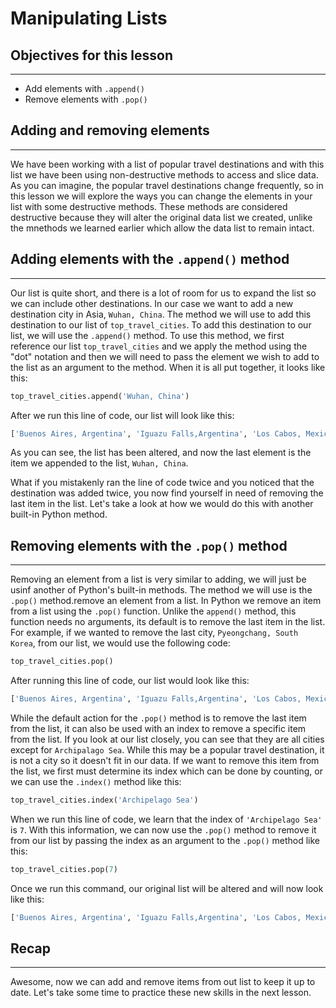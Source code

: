 # Manipulating Lists

## Objectives for this lesson

***

* Add elements with `.append()`
* Remove elements with `.pop()`

## Adding and removing elements

***

We have been working with a list of popular travel destinations and with this list we have been using non-destructive methods to access and slice data.  As you can imagine, the popular travel destinations change frequently, so in this lesson we will explore the ways you can change the elements in your list with some destructive methods.  These methods are considered destructive because they will alter the original data list we created, unlike the mnethods we learned earlier which allow the data list to remain intact.

## Adding elements with the `.append()` method

***

Our list is quite short, and there is a lot of room for us to expand the list so we can include other destinations.  In our case we want to add a new destination city in Asia, `Wuhan, China`.  The method we will use to add this destination to our list of `top_travel_cities`.  To add this destination to our list, we will use the `.append()` method.  To use this method, we first reference our list `top_travel_cities` and we apply the method using the "dot" notation and then we will need to pass the element we wish to add to the list as an argument to the method.  When it is all put together, it looks like this:

```python
top_travel_cities.append('Wuhan, China')
```
After we run this line of code, our list will look like this:

```python
['Buenos Aires, Argentina', 'Iguazu Falls,Argentina', 'Los Cabos, Mexico', 'Walla Walla Valley, Washington', 'Albuquerque, New Mexico', 'Greenville, South Carolina', 'Toronto, Canada', 'Archipelago Sea', 'Salina Island, Sicily', 'Solta, Croatia', 'Marakesh, Morocco', 'Pyeongchang, South Korea', 'Wuhan, China']
```
As you can see, the list has been altered, and now the last element is the item we appended to the list, `Wuhan, China`.  

What if you mistakenly ran the line of code twice and you noticed that the destination was added twice, you now find yourself in need of removing the last item in the list. Let's take a look at how we would do this with another built-in Python method.

## Removing elements with the `.pop()` method

***

Removing an element from a list is very similar to adding, we will just be usinf another of Python's built-in methods.  The method we will use is the `.pop()` method.remove an element from a list.  In Python we remove an item from a list using the `.pop()` function. Unlike the `append()` method, this function needs no arguments, its default is to remove the last item in the list. For example, if we wanted to remove the last city, `Pyeongchang, South Korea`, from our list, we would use the following code:

```python
top_travel_cities.pop()
```
After running this line of code, our list would look like this:

```python
['Buenos Aires, Argentina', 'Iguazu Falls,Argentina', 'Los Cabos, Mexico', 'Walla Walla Valley, Washington', 'Albuquerque, New Mexico', 'Greenville, South Carolina', 'Toronto, Canada', 'Archipelago Sea', 'Salina Island, Sicily', 'Solta, Croatia', 'Marakesh, Morocco', 'Pyeongchang, South Korea', 'Wuhan, China']
```

While the default action for the `.pop()` method is to remove the last item from the list, it can also be used with an index to remove a specific item from the list.  If you look at our list closely, you can see that they are all cities except for `Archipalago Sea`.  While this may be a popular travel destination, it is not a city so it doesn't fit in our data.  If we want to remove this item from the list, we first must determine its index which can be done by counting, or we can use the `.index()` method like this:

```python
top_travel_cities.index('Archipelago Sea')
```

When we run this line of code, we learn that the index of `'Archipelago Sea'` is `7`.  With this information, we can now use the `.pop()` method to remove it from our list  by passing the index as an argument to the `.pop()` method like this:

```python
top_travel_cities.pop(7)
```

Once we run this command, our original list will be altered and will now look like this:

```python
['Buenos Aires, Argentina', 'Iguazu Falls,Argentina', 'Los Cabos, Mexico', 'Walla Walla Valley, Washington', 'Albuquerque, New Mexico', 'Greenville, South Carolina', 'Toronto, Canada', 'Salina Island, Sicily', 'Solta, Croatia', 'Marakesh, Morocco', 'Pyeongchang, South Korea']
```

## Recap

***

Awesome, now we can add and remove items from out list to keep it up to date.  Let's take some time to practice these new skills in the next lesson.